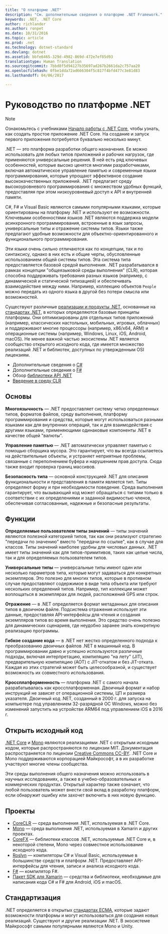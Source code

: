 ```yaml
---
title: "О платформе .NET"
description: "См. дополнительные сведения о платформе .NET Framework."
keywords: .NET, .NET Core
author: richlander
ms.author: ronpet
ms.date: 10/31/2016
ms.topic: article
ms.prod: .net
ms.technology: dotnet-standard
ms.devlang: dotnet
ms.assetid: bbfe6465-329d-4982-869d-472e7ef85d93
translationtype: Human Translation
ms.sourcegitcommit: 7bbd8f5d94127b35697ad267b2661da2c757aa20
ms.openlocfilehash: 0fbe1dda72ad666304f5c817f4bfd477c3e81d83
ms.lasthandoff: 04/06/2017

---
```


# <a name="net-platform-guide"></a>Руководство по платформе .NET

> [!NOTE]
> Ознакомьтесь с учебниками [Начало работы с .NET Core](../core/getting-started.md), чтобы узнать, как создать простое приложение .NET Core. На создание и запуск первого приложения потребуется буквально несколько минут.

.NET — это платформа разработки общего назначения. Ее можно использовать для любых типов приложений и рабочих нагрузок, где применяются универсальные решения. В ней есть ряд ключевых особенностей, которые высоко ценятся многими разработчиками, включая автоматическое управление памятью и современные языки программирования, которые упрощают эффективное создание высококачественных приложений. .NET предлагает среду высокоуровневого программирования с множеством удобных функций, предоставляя при этом низкоуровневый доступ к API и внутренней памяти.

C#, F# и Visual Basic являются самыми популярными языками, которые ориентированы на платформу .NET и используют ее возможности. Ключевыми особенностями языков .NET являются поддержка модели асинхронного программирования, встроенные в язык запросы, универсальные типы и отражение системы типов. Языки также предлагают удобные возможности для объектно-ориентированного и функционального программирования.

Эти языки очень сильно отличаются как по концепции, так и по синтаксису, однако в них есть и общие черты, обусловленные использованием общей системы типов. Эта система типа предоставляется базовой средой выполнения. .NET разрабатывался в рамках концепции "общеязыковой среды выполнения" (CLR), которая способна поддерживать требования разных языков (например, с динамической и статической типизацией) и обеспечивать взаимодействие между ними. Например, коллекцию объектов `People` можно передать из одного языка в другой без потери смысла или возможностей.

Существуют различные [реализации и продукты .NET](components.md), основанные на [стандартах .NET](https://github.com/dotnet/coreclr/blob/master/Documentation/project-docs/dotnet-standards.md), в которых определяются базовые принципы платформы. Они оптимизированы для отдельных типов приложений (например, классических настольных, мобильных, игровых, облачных) и поддерживают многие процессоры (например, x86/x64, ARM) и операционные системы (например, Windows, Linux, iOS, Android, macOS). Не менее важной частью экосистемы .NET является сообщество открытого исходного кода, где имеется множество реализаций .NET и библиотек, доступных по утвержденным OSI лицензиям.

- Дополнительные сведения о [C#](../csharp/index.md)
- Дополнительные сведения о [F#](../fsharp/index.md)
- Обзор [библиотеки API .NET](../../api/index.md)
- [Введение в среду CLR](https://github.com/dotnet/coreclr/blob/master/Documentation/botr/intro-to-clr.md)

<a name="fundamentals"></a>Основы
------------

**Многоязычность** — .NET предоставляет систему четко определенных типов, форматов файлов, среду выполнения, платформу программирования и средства, которые могут использоваться разными языками как для внутренних операций, так и для взаимодействия с другими языками, применяющими одинаковые компоненты .NET в качестве общей "валюты".

**Управление памятью** — .NET автоматически управляет памятью с помощью сборщика мусора. Это гарантирует, что вы всегда ссылаетесь на действительные объекты, и устраняет неприятные проблемы, связанные с переполнением буфера и нарушением прав доступа. Сюда также входит проверка границ массивов.

**Безопасность типа** — основной конструкцией .NET для описания функциональности и представления в памяти является тип. Типы определяют форму и при необходимости поведение. Среда выполнения гарантирует, что вызывающий код может обращаться с типами только в соответствии с их определениями и заданной видимостью членов, обеспечивая согласованные, надежные и безопасные результаты.

<a name="features"></a>Функции
--------

**Определяемые пользователем типы значений** — типы значений являются полезной категорией типов, так как они реализуют стратегию "передачи по значению" вместо "передачи по ссылке", как в случае для классов. Типы значений наиболее удобны для числовых данных. .NET имеет типы значений как для типов-примитивов, таких как целые числа, так и для определяемых пользователем типов.

**Универсальные типы** — универсальные типы имеют один или несколько параметров типа, которые могут задаваться для конкретных экземпляров. Это полезно для многих типов, которые в противном случае предоставляют содержимое в виде типа объекта или требуют нескольких определений типов. Например, тип коллекции может воплощаться в экземплярах для людей, расположений GPS или строк.

**Отражение** — в .NET определяется формат метаданных для описания типов в двоичном файле. Подсистема отражения использует эти данные, предоставляя API-интерфейсы для чтения и создания экземпляров типов во время выполнения. Это средство очень полезно для динамических сценариев, где неудобно заранее знать конкретную реализацию программы.

**Гибкое создание кода** — в .NET нет жестко определенного подхода к преобразованию двоичных файлов .NET в машинный код. В программировании давно и успешно используются различные подходы, включая интерпретацию, компиляцию "на лету" (JIT), предварительную компиляцию (AOT) с JIT-откатом и без JIT-отката. Каждая из этих стратегий может быть целесообразной, и существует возможность их совместного использования.

**Кроссплатформенность** — платформа .NET с самого начала разрабатывалась как кроссплатформенная. Двоичный формат и набор инструкций не зависят от операционной системы, ЦП и размера указателя. Двоичный код .NET, созданный в 2000 г. для запуска на компьютере под управлением 32-разрядной ОС Windows, можно без изменений запустить на устройстве ARM64 под управлением iOS в 2016 г.

<a name="open-source"></a>Открыть исходный код
-----------

[.NET Core](https://github.com/dotnet/core) и [Mono](https://github.com/mono/mono) являются реализациями .NET с открытым исходным кодом, которые распространяются по лицензии MIT. Документация распространяется по лицензии [Creative Commons CC-BY](https://creativecommons.org/licenses/by/4.0/). .NET Core и Mono поддерживаются корпорацией Майкрософт, а в их разработке участвуют многие члены сообщества. 

Эти среды выполнения общего назначения можно использовать в научных исследованиях, а также в учебно-образовательных и коммерческих продуктах. Открытый характер также означает, что любой пользователь может внести свой вклад в разработку платформ, если обнаружит ошибку или захочет включить в них новую функцию.

<a name="projects"></a>Проекты
--------

- [CoreCLR](https://github.com/dotnet/coreclr) — среда выполнения .NET, используемая в .NET Core.
- [Mono](https://github.com/mono/mono) — среда выполнения .NET, используемая в Xamarin и других проектах.
- [CoreFX](https://github.com/dotnet/coreclr) — библиотеки классов .NET, используемые .NET Core и, в некоторой степени, Mono через совместное использование исходного кода.
- [Roslyn](https://github.com/dotnet/roslyn) — компиляторы C# и Visual Basic, используемые в большинстве средств и платформ .NET. Предоставляет API-интерфейсы для чтения, записи и анализа исходного кода.
- [F#](https://github.com/microsoft/visualfsharp) — компилятор F#.
- [Пакет SDK для Xamarin](http://open.xamarin.com) — средства и библиотеки, необходимые для написания кода C# и F# для Android, iOS и macOS.

<a name="standardized"></a>Стандартизация
------------

.NET определяется в открытых [стандартах ECMA](https://github.com/dotnet/coreclr/blob/master/Documentation/project-docs/dotnet-standards.md), которые задают возможности платформы и могут использоваться для создания новых реализаций. Существуют и другие реализации .NET. В экосистеме Майкрософт самыми популярными являются Mono и Unity.



